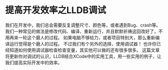 # 提高开发效率之LLDB调试

我们在开发中，我们总会需要反复调整尺寸、颜色等，或者遇到Bug、crash等。我们一种常见的做法是修改代码、编译、重新运行，并且默默祈祷这回改好了，不用再来一轮这个磨人的过程。
如果电脑不够给力，或者项目特别大，那么重新编译运行觉得是个磨人的过程。
不过我们有个另外的选择，使用调试器！
也许你已经知道如何使用调试器检查检查变量，其实他可以做的还有很多很多。
这篇文章将更新你对调试的认识，LLDB结合XCode中的实用工具，用一些实用的例子，让我们提高实际开发中的效率。

